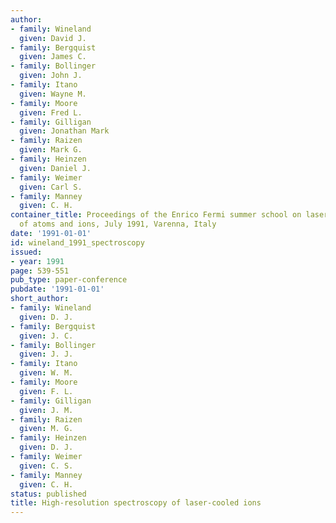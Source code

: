 ```yaml
---
author:
- family: Wineland
  given: David J.
- family: Bergquist
  given: James C.
- family: Bollinger
  given: John J.
- family: Itano
  given: Wayne M.
- family: Moore
  given: Fred L.
- family: Gilligan
  given: Jonathan Mark
- family: Raizen
  given: Mark G.
- family: Heinzen
  given: Daniel J.
- family: Weimer
  given: Carl S.
- family: Manney
  given: C. H.
container_title: Proceedings of the Enrico Fermi summer school on laser manipulation
  of atoms and ions, July 1991, Varenna, Italy
date: '1991-01-01'
id: wineland_1991_spectroscopy
issued:
- year: 1991
page: 539-551
pub_type: paper-conference
pubdate: '1991-01-01'
short_author:
- family: Wineland
  given: D. J.
- family: Bergquist
  given: J. C.
- family: Bollinger
  given: J. J.
- family: Itano
  given: W. M.
- family: Moore
  given: F. L.
- family: Gilligan
  given: J. M.
- family: Raizen
  given: M. G.
- family: Heinzen
  given: D. J.
- family: Weimer
  given: C. S.
- family: Manney
  given: C. H.
status: published
title: High-resolution spectroscopy of laser-cooled ions
---
```

